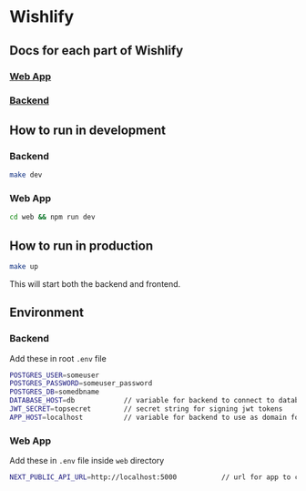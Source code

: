 # Wishlify

## Docs for each part of Wishlify

### [Web App](./web/readme.md)

### [Backend](./server/readme.md)

## How to run in development

### Backend

```bash
make dev
```

### Web App

```bash
cd web && npm run dev
```

## How to run in production

```bash
make up
```

This will start both the backend and frontend.

## Environment

### Backend

Add these in root `.env` file

```bash
POSTGRES_USER=someuser
POSTGRES_PASSWORD=someuser_password
POSTGRES_DB=somedbname
DATABASE_HOST=db            // variable for backend to connect to database (in development name of postgres docker service)
JWT_SECRET=topsecret        // secret string for signing jwt tokens
APP_HOST=localhost          // variable for backend to use as domain for authentication cookies
```

### Web App

Add these in `.env` file inside `web` directory

```bash
NEXT_PUBLIC_API_URL=http://localhost:5000           // url for app to connect to backend
```
